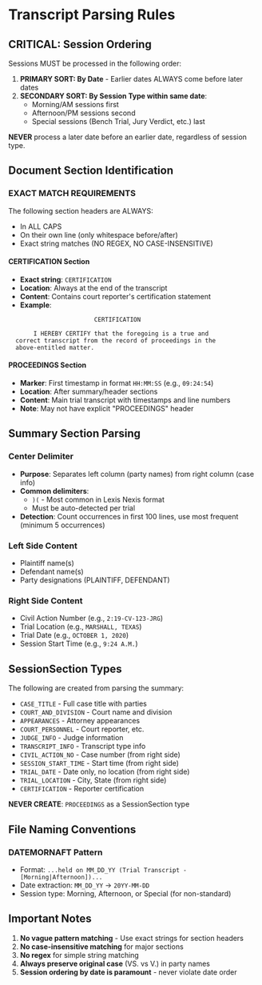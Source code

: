 # Transcript Parsing Rules

## CRITICAL: Session Ordering
Sessions MUST be processed in the following order:
1. **PRIMARY SORT: By Date** - Earlier dates ALWAYS come before later dates
2. **SECONDARY SORT: By Session Type within same date**:
   - Morning/AM sessions first
   - Afternoon/PM sessions second  
   - Special sessions (Bench Trial, Jury Verdict, etc.) last

**NEVER** process a later date before an earlier date, regardless of session type.

## Document Section Identification

### EXACT MATCH REQUIREMENTS
The following section headers are ALWAYS:
- In ALL CAPS
- On their own line (only whitespace before/after)
- Exact string matches (NO REGEX, NO CASE-INSENSITIVE)

#### CERTIFICATION Section
- **Exact string**: `CERTIFICATION`
- **Location**: Always at the end of the transcript
- **Content**: Contains court reporter's certification statement
- **Example**:
```
                        CERTIFICATION

       I HEREBY CERTIFY that the foregoing is a true and
  correct transcript from the record of proceedings in the
  above-entitled matter.
```

#### PROCEEDINGS Section  
- **Marker**: First timestamp in format `HH:MM:SS` (e.g., `09:24:54`)
- **Location**: After summary/header sections
- **Content**: Main trial transcript with timestamps and line numbers
- **Note**: May not have explicit "PROCEEDINGS" header

## Summary Section Parsing

### Center Delimiter
- **Purpose**: Separates left column (party names) from right column (case info)
- **Common delimiters**: 
  - `)(` - Most common in Lexis Nexis format
  - Must be auto-detected per trial
- **Detection**: Count occurrences in first 100 lines, use most frequent (minimum 5 occurrences)

### Left Side Content
- Plaintiff name(s)
- Defendant name(s)
- Party designations (PLAINTIFF, DEFENDANT)

### Right Side Content
- Civil Action Number (e.g., `2:19-CV-123-JRG`)
- Trial Location (e.g., `MARSHALL, TEXAS`)
- Trial Date (e.g., `OCTOBER 1, 2020`)
- Session Start Time (e.g., `9:24 A.M.`)

## SessionSection Types
The following are created from parsing the summary:
- `CASE_TITLE` - Full case title with parties
- `COURT_AND_DIVISION` - Court name and division
- `APPEARANCES` - Attorney appearances
- `COURT_PERSONNEL` - Court reporter, etc.
- `JUDGE_INFO` - Judge information
- `TRANSCRIPT_INFO` - Transcript type info
- `CIVIL_ACTION_NO` - Case number (from right side)
- `SESSION_START_TIME` - Start time (from right side)
- `TRIAL_DATE` - Date only, no location (from right side)
- `TRIAL_LOCATION` - City, State (from right side)
- `CERTIFICATION` - Reporter certification

**NEVER CREATE**: `PROCEEDINGS` as a SessionSection type

## File Naming Conventions

### DATEMORNAFT Pattern
- Format: `...held on MM_DD_YY (Trial Transcript - [Morning|Afternoon])...`
- Date extraction: `MM_DD_YY` → `20YY-MM-DD`
- Session type: Morning, Afternoon, or Special (for non-standard)

## Important Notes
1. **No vague pattern matching** - Use exact strings for section headers
2. **No case-insensitive matching** for major sections
3. **No regex** for simple string matching
4. **Always preserve original case** (VS. vs V.) in party names
5. **Session ordering by date is paramount** - never violate date order